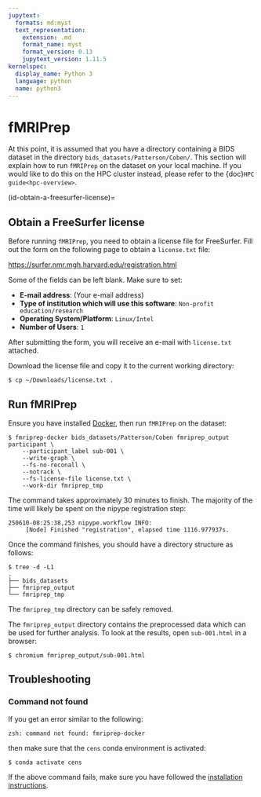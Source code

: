 ```yaml
---
jupytext:
  formats: md:myst
  text_representation:
    extension: .md
    format_name: myst
    format_version: 0.13
    jupytext_version: 1.11.5
kernelspec:
  display_name: Python 3
  language: python
  name: python3
---
```


# fMRIPrep

At this point, it is assumed that you have a directory containing a BIDS
dataset in the directory `bids_datasets/Patterson/Coben/`. This section will
explain how to run `fMRIPrep` on the dataset on your local machine.
If you would like to do this on the HPC cluster instead, please
refer to the {doc}`HPC guide<hpc-overview>`.

(id-obtain-a-freesurfer-license)=
## Obtain a FreeSurfer license

Before running `fMRIPrep`, you need to obtain a license file for FreeSurfer.
Fill out the form on the following page to obtain a
`license.txt` file:

https://surfer.nmr.mgh.harvard.edu/registration.html

Some of the fields can be left blank. Make sure to set:

* **E-mail address**: (Your e-mail address)
* **Type of institution which will use this software**: `Non-profit education/research`
* **Operating System/Platform**: `Linux/Intel`
* **Number of Users**: `1`

After submitting the form, you will receive an e-mail with `license.txt` attached.

Download the license file and copy it to the current working directory:

```
$ cp ~/Downloads/license.txt .
```

## Run fMRIPrep

Ensure you have installed [Docker](https://docs.docker.com/get-started/get-docker/),
then run `fMRIPrep` on the dataset:

```console
$ fmriprep-docker bids_datasets/Patterson/Coben fmriprep_output participant \
    --participant_label sub-001 \
    --write-graph \
    --fs-no-reconall \
    --notrack \
    --fs-license-file license.txt \
    --work-dir fmriprep_tmp
```

The command takes approximately 30 minutes to finish. The majority of the time
will likely be spent on the nipype registration step:

```
250610-08:25:38,253 nipype.workflow INFO:
	 [Node] Finished "registration", elapsed time 1116.977937s.
```

Once the command finishes, you should have a directory structure as follows:

```console
$ tree -d -L1
.
├── bids_datasets
├── fmriprep_output
└── fmriprep_tmp
```

The `fmriprep_tmp` directory can be safely removed.

The `fmriprep_output` directory contains the preprocessed data which can be
used for further analysis.
To look at the results, open `sub-001.html` in a browser:

```console
$ chromium fmriprep_output/sub-001.html
```

## Troubleshooting

### Command not found

If you get an error similar to the following:

```console
zsh: command not found: fmriprep-docker
```

then make sure that the `cens` conda environment is activated:

```console
$ conda activate cens
```

If the above command fails, make sure you have followed the [installation instructions](#installation).
